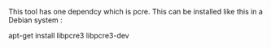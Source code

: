 This tool has one dependcy which is pcre. This can be installed like this in a Debian system :
	
apt-get install libpcre3 libpcre3-dev
